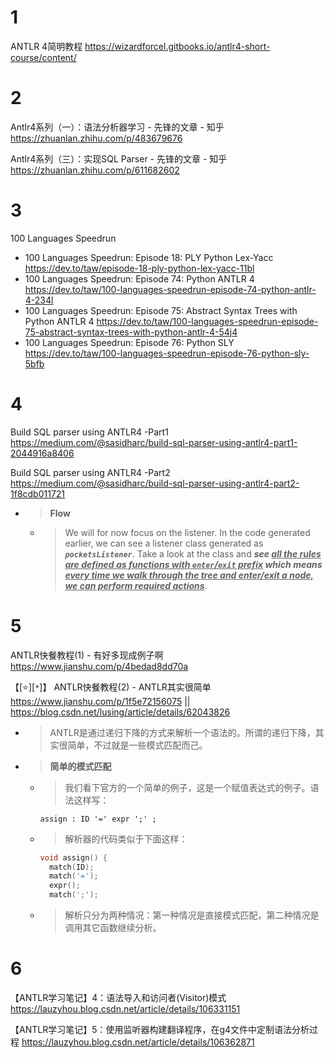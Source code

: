 
# 1

ANTLR 4简明教程 https://wizardforcel.gitbooks.io/antlr4-short-course/content/

# 2

Antlr4系列（一）：语法分析器学习 - 先锋的文章 - 知乎 https://zhuanlan.zhihu.com/p/483679676

Antlr4系列（三）：实现SQL Parser - 先锋的文章 - 知乎 https://zhuanlan.zhihu.com/p/611682602

# 3

100 Languages Speedrun
- 100 Languages Speedrun: Episode 18: PLY Python Lex-Yacc https://dev.to/taw/episode-18-ply-python-lex-yacc-11bl
- 100 Languages Speedrun: Episode 74: Python ANTLR 4 https://dev.to/taw/100-languages-speedrun-episode-74-python-antlr-4-234l
- 100 Languages Speedrun: Episode 75: Abstract Syntax Trees with Python ANTLR 4 https://dev.to/taw/100-languages-speedrun-episode-75-abstract-syntax-trees-with-python-antlr-4-54j4
- 100 Languages Speedrun: Episode 76: Python SLY https://dev.to/taw/100-languages-speedrun-episode-76-python-sly-5bfb

# 4

Build SQL parser using ANTLR4 -Part1 https://medium.com/@sasidharc/build-sql-parser-using-antlr4-part1-2044916a8406

Build SQL parser using ANTLR4 -Part2 https://medium.com/@sasidharc/build-sql-parser-using-antlr4-part2-1f8cdb011721
- > **Flow**
  * > We will for now focus on the listener. In the code generated earlier, we can see a listener class generated as ***`pocketsListener`***. Take a look at the class and ***see <ins>all the rules are defined as functions with `enter`/`exit` prefix</ins> which means <ins>every time we walk through the tree and enter/exit a node, we can perform required actions</ins>***.

# 5

ANTLR快餐教程(1) - 有好多现成例子啊 https://www.jianshu.com/p/4bedad8dd70a

【[:star:][`*`]】 ANTLR快餐教程(2) - ANTLR其实很简单 https://www.jianshu.com/p/1f5e72156075 || https://blog.csdn.net/lusing/article/details/62043826
- > ANTLR是通过递归下降的方式来解析一个语法的。所谓的递归下降，其实很简单，不过就是一些模式匹配而己。
- > **简单的模式匹配**
  * > 我们看下官方的一个简单的例子，这是一个赋值表达式的例子。语法这样写：
    ```g4
    assign : ID '=' expr ';' ;
    ```
  * > 解析器的代码类似于下面这样：
    ```c
    void assign() {
      match(ID);
      match('=');
      expr();
      match(';');
    ```
  * > 解析只分为两种情况：第一种情况是直接模式匹配，第二种情况是调用其它函数继续分析。

# 6

【ANTLR学习笔记】4：语法导入和访问者(Visitor)模式 https://lauzyhou.blog.csdn.net/article/details/106331151

【ANTLR学习笔记】5：使用监听器构建翻译程序，在g4文件中定制语法分析过程 https://lauzyhou.blog.csdn.net/article/details/106362871
